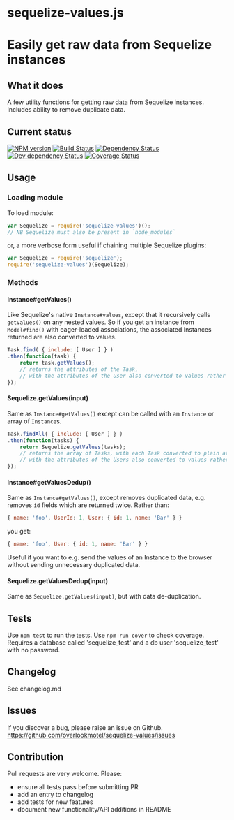 # sequelize-values.js

# Easily get raw data from Sequelize instances

## What it does

A few utility functions for getting raw data from Sequelize instances. Includes ability to remove duplicate data.

## Current status

[![NPM version](https://img.shields.io/npm/v/sequelize-values.svg)](https://www.npmjs.com/package/sequelize-values)
[![Build Status](https://img.shields.io/travis/overlookmotel/sequelize-values/master.svg)](http://travis-ci.org/overlookmotel/sequelize-values)
[![Dependency Status](https://img.shields.io/david/overlookmotel/sequelize-values.svg)](https://david-dm.org/overlookmotel/sequelize-values)
[![Dev dependency Status](https://img.shields.io/david/dev/overlookmotel/sequelize-values.svg)](https://david-dm.org/overlookmotel/sequelize-values)
[![Coverage Status](https://img.shields.io/coveralls/overlookmotel/sequelize-values/master.svg)](https://coveralls.io/r/overlookmotel/sequelize-values)

## Usage

### Loading module

To load module:

```js
var Sequelize = require('sequelize-values')();
// NB Sequelize must also be present in `node_modules`
```

or, a more verbose form useful if chaining multiple Sequelize plugins:

```js
var Sequelize = require('sequelize');
require('sequelize-values')(Sequelize);
```

### Methods

#### Instance#getValues()

Like Sequelize's native `Instance#values`, except that it recursively calls `getValues()` on any nested values. So if you get an instance from `Model#find()` with eager-loaded associations, the associated Instances returned are also converted to values.

```js
Task.find( { include: [ User ] } )
.then(function(task) {
	return task.getValues();
	// returns the attributes of the Task,
	// with the attributes of the User also converted to values rather than a DAO.
});
```

#### Sequelize.getValues(input)

Same as `Instance#getValues()` except can be called with an `Instance` or array of `Instance`s.

```js
Task.findAll( { include: [ User ] } )
.then(function(tasks) {
	return Sequelize.getValues(tasks);
	// returns the array of Tasks, with each Task converted to plain attributes,
	// with the attributes of the Users also converted to values rather than DAOs.
});
```

#### Instance#getValuesDedup()

Same as `Instance#getValues()`, except removes duplicated data, e.g. removes `id` fields which are returned twice. Rather than:

```js
{ name: 'foo', UserId: 1, User: { id: 1, name: 'Bar' } }
```

you get:

```js
{ name: 'foo', User: { id: 1, name: 'Bar' } }
```

Useful if you want to e.g. send the values of an Instance to the browser without sending unnecessary duplicated data.

#### Sequelize.getValuesDedup(input)

Same as `Sequelize.getValues(input)`, but with data de-duplication.

## Tests

Use `npm test` to run the tests. Use `npm run cover` to check coverage.
Requires a database called 'sequelize_test' and a db user 'sequelize_test' with no password.

## Changelog

See changelog.md

## Issues

If you discover a bug, please raise an issue on Github. https://github.com/overlookmotel/sequelize-values/issues

## Contribution

Pull requests are very welcome. Please:

* ensure all tests pass before submitting PR
* add an entry to changelog
* add tests for new features
* document new functionality/API additions in README
